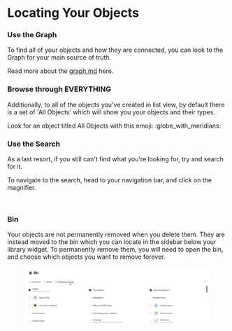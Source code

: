 # Locating Your Objects

### Use the Graph

To find all of your objects and how they are connected, you can look to the Graph for your main source of truth.

Read more about the [graph.md](../graph.md "mention") here.

### Browse through EVERYTHING

Additionally, to all of the objects you've created in list view, by default there is a set of 'All Objects' which will show you your objects and their types.

Look for an object titled All Objects with this emoji: :globe\_with\_meridians:

### Use the Search

As a last resort, if you still can't find what you're looking for, try and search for it.

To navigate to the search, head to your navigation bar, and click on the magnifier.

<figure><img src="../../.gitbook/assets/image (43).png" alt=""><figcaption></figcaption></figure>

### Bin

Your objects are not permanently removed when you delete them. They are instead moved to the bin which you can locate in the sidebar below your library widget. To permanently remove them, you will need to open the bin, and choose which objects you want to remove forever.&#x20;

<figure><img src="../../.gitbook/assets/image (75).png" alt=""><figcaption></figcaption></figure>
